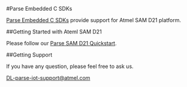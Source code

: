 #Parse Embedded C SDKs

[Parse Embedded C SDKs](https://www.parse.com/products/iot) provide support for Atmel SAM D21 platform.


##Getting Started with Ateml SAM D21

Please follow our [Parse SAM D21 Quickstart](https://github.com/mksong-atmel/parse-embedded-sdks/wiki/Quick-Start-Guide-for-SAM-D21).

##Getting Support

If you have any question, please feel free to ask us.

DL-parse-iot-support@atmel.com
